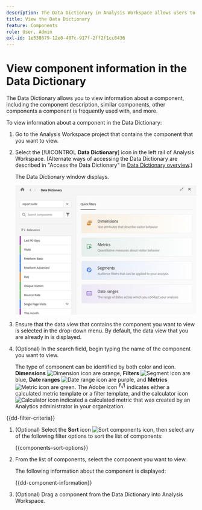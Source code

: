 ```yaml
---
description: The Data Dictionary in Analysis Workspace allows users to catalogue and keep track of the various components in Analysis Workspace, including their intended use, which are approved, which are duplicates, and so forth.
title: View the Data Dictionary
feature: Components
role: User, Admin
exl-id: 1e538679-12e0-487c-917f-2ff2f1cc8436
---
```

# View component information in the Data Dictionary

The Data Dictionary allows you to view information about a component, including the component description, similar components, other components a component is frequently used with, and more.

To view information about a component in the Data Dictionary:

1. Go to the Analysis Workspace project that contains the component that you want to view.

1. Select the [!UICONTROL **Data Dictionary**] icon in the left rail of Analysis Workspace. (Alternate ways of accessing the Data Dictionary are described in "Access the Data Dictionary" in [Data Dictionary overview](/help/components/data-dictionary/data-dictionary-overview.md).)

   The Data Dictionary window displays.

   ![data-dictionary.png](assets/data-dictionary.png)

   <!--double-check this screenshot. I mocked the admin view up a bit to get rid of the Dictionary health tab.-->

1. Ensure that the data view that contains the component you want to view is selected in the drop-down menu. By default, the data view that you are already in is displayed.

1. (Optional) In the search field, begin typing the name of the component you want to view.

   The type of component can be identified by both color and icon. **Dimensions** ![Dimension icon](https://spectrum.adobe.com/static/icons/workflow_18/Smock_Data_18_N.svg) are orange, **Filters** ![Segment icon](https://spectrum.adobe.com/static/icons/workflow_18/Smock_Segmentation_18_N.svg) are blue, **Date ranges** ![Date range icon](https://spectrum.adobe.com/static/icons/workflow_18/Smock_Calendar_18_N.svg) are purple, and **Metrics** ![Metric icon](https://spectrum.adobe.com/static/icons/workflow_18/Smock_Event_18_N.svg) are green. The Adobe icon ![Adobe icon](assets/default-calc-metric-icon.png) indicates either a calculated metric template or a filter template, and the calculator icon ![Calculator icon](https://spectrum.adobe.com/static/icons/workflow_18/Smock_Calculator_18_N.svg) indicated a calculated metric that was created by an Analytics administrator in your organization. 

{{dd-filter-criteria}}

1. (Optional) Select the **Sort** icon ![Sort components icon](https://spectrum.adobe.com/static/icons/workflow_18/Smock_SortOrderDown_18_N.svg), then select any of the following filter options to sort the list of components:
   
   {{components-sort-options}}

1. From the list of components, select the component you want to view.

   The following information about the component is displayed:

   {{dd-component-information}}

1. (Optional) Drag a component from the Data Dictionary into Analysis Workspace.
